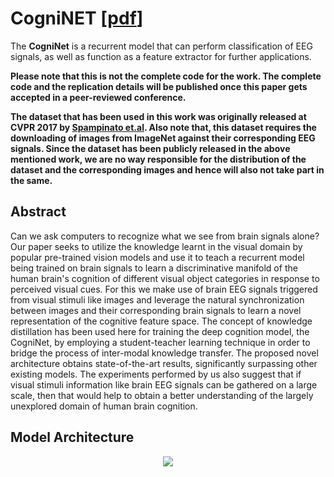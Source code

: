 # CogniNET [[pdf](https://arxiv.org/pdf/1811.00201.pdf)]
The **CogniNet** is a recurrent model that can perform classification of EEG signals, as well as function as a feature extractor for further applications. 

**Please note that this is not the complete code for the work. The complete code  and the replication details will be published once this paper gets accepted in a peer-reviewed conference.**  

**The dataset that has been used in this work was originally released at CVPR 2017 by [Spampinato et.al](https://arxiv.org/abs/1609.00344). Also note that, this dataset requires the downloading of images from ImageNet against their corresponding EEG signals. Since the dataset has been publicly released in the above mentioned work, we are no way responsible for the distribution of the dataset and the corresponding images and hence will also not take part in the same.**


## Abstract
Can we ask computers to recognize what we see from brain signals alone? Our paper seeks to utilize the knowledge learnt in the visual domain by popular pre-trained vision models and use it to teach a recurrent model being trained on brain signals to learn a discriminative manifold of the human brain's cognition of different visual object categories in response to perceived visual cues. For this we make use of brain EEG signals triggered from visual stimuli like images and leverage the natural synchronization between images and their corresponding brain signals to learn a novel representation of the cognitive feature space. The concept of knowledge distillation has been used here for training the deep cognition model, the CogniNet, by employing a student-teacher learning technique in order to bridge the process of inter-modal knowledge transfer. The proposed novel architecture obtains state-of-the-art results, significantly surpassing other existing models. The experiments performed by us also suggest that if visual stimuli information like brain EEG signals can be gathered on a large scale, then that would help to obtain a better understanding of the largely unexplored domain of human brain cognition.

## Model Architecture
<center><img src="https://github.com/codebuddha/CogniNET/blob/master/BrainNet.jpg" align="middle"></center>






